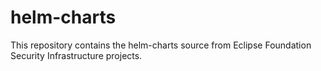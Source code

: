 # helm-charts
This repository contains the helm-charts source from Eclipse Foundation Security Infrastructure projects.

